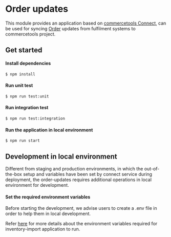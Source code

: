 # Order updates
This module provides an application based on [commercetools Connect](https://docs.commercetools.com/connect), can be used for syncing [Order](https://docs.commercetools.com/api/projects/orders) updates from fulfilment systems to commercetools project.

## Get started

#### Install dependencies
```
$ npm install
```
#### Run unit test
```
$ npm run test:unit
```
#### Run integration test
```
$ npm run test:integration
```
#### Run the application in local environment
```
$ npm run start
```

## Development in local environment
Different from staging and production environments, in which the out-of-the-box setup and variables have been set by connect service during deployment, the order-updates requires additional operations in local environment for development.

#### Set the required environment variables

Before starting the development, we advise users to create a .env file in order to help them in local development.

Refer [here](https://github.com/commercetools/connect-fulfilment-integration-template/tree/main?tab=readme-ov-file#deployment-configuration) for more details about the environment variables required for inventory-import application to run.